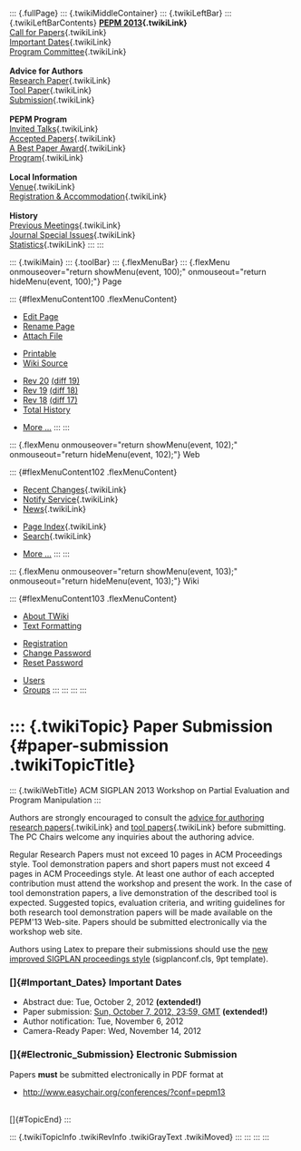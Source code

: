 ::: {.fullPage}
::: {.twikiMiddleContainer}
::: {.twikiLeftBar}
::: {.twikiLeftBarContents}
**[PEPM 2013](WebHome){.twikiLink}**\
[Call for Papers](CallForPapers){.twikiLink}\
[Important Dates](ImportantDates){.twikiLink}\
[Program Committee](ProgramCommittee){.twikiLink}\
\
**Advice for Authors**\
[Research Paper](ResearchPaperAdvice){.twikiLink}\
[Tool Paper](ToolPaperAdvice){.twikiLink}\
[Submission](PaperSubmission){.twikiLink}\
\
**PEPM Program**\
[Invited Talks](InvitedTalks){.twikiLink}\
[Accepted Papers](AcceptedPapers){.twikiLink}\
[A Best Paper Award](ABestPaperAward){.twikiLink}\
[Program](Program){.twikiLink}\
\
**Local Information**\
[Venue](WorkshopVenue){.twikiLink}\
[Registration & Accommodation](RegistrationAndAccomodation){.twikiLink}\
\
**History**\
[Previous Meetings](PreviousMeetings){.twikiLink}\
[Journal Special Issues](SpecialIssues){.twikiLink}\
[Statistics](HistoricalStatistics){.twikiLink}
:::
:::

::: {.twikiMain}
::: {.toolBar}
::: {.flexMenuBar}
::: {.flexMenu onmouseover="return showMenu(event, 100);" onmouseout="return hideMenu(event, 100);"}
Page

::: {#flexMenuContent100 .flexMenuContent}
-   [Edit
    Page](http://www.program-transformation.org/edit/PEPM13/PaperSubmission?t=1536827679)
-   [Rename
    Page](http://www.program-transformation.org/rename/PEPM13/PaperSubmission)
-   [Attach
    File](http://www.program-transformation.org/attach/PEPM13/PaperSubmission)

<!-- -->

-   [Printable](http://www.program-transformation.org/view/PEPM13/PaperSubmission?skin=print.pattern)
-   [Wiki
    Source](http://www.program-transformation.org/view/PEPM13/PaperSubmission?skin=text&raw=on&contenttype=text/plain)

<!-- -->

-   [Rev
    20](http://www.program-transformation.org/view/PEPM13/PaperSubmission?rev=1.20)
    [(diff 19)](http://www.program-transformation.org/rdiff/PEPM13/PaperSubmission?rev1=1.20&rev2=1.19)
-   [Rev
    19](http://www.program-transformation.org/view/PEPM13/PaperSubmission?rev=1.19)
    [(diff 18)](http://www.program-transformation.org/rdiff/PEPM13/PaperSubmission?rev1=1.19&rev2=1.18)
-   [Rev
    18](http://www.program-transformation.org/view/PEPM13/PaperSubmission?rev=1.18)
    [(diff 17)](http://www.program-transformation.org/rdiff/PEPM13/PaperSubmission?rev1=1.18&rev2=1.17)
-   [Total
    History](http://www.program-transformation.org/rdiff/PEPM13/PaperSubmission)

<!-- -->

-   [More
    \...](http://www.program-transformation.org/oops/PEPM13/PaperSubmission?template=oopsmore&param1=1.20&param2=1.20)
:::
:::

::: {.flexMenu onmouseover="return showMenu(event, 102);" onmouseout="return hideMenu(event, 102);"}
Web

::: {#flexMenuContent102 .flexMenuContent}
-   [Recent Changes](WebChanges){.twikiLink}
-   [Notify Service](WebNotify){.twikiLink}
-   [News](WebNews){.twikiLink}

<!-- -->

-   [Page Index](WebIndex){.twikiLink}
-   [Search](WebSearch){.twikiLink}

<!-- -->

-   [More
    \...](http://www.program-transformation.org/oops/PEPM13/PaperSubmission?template=oopsmore&param1=1.20&param2=1.20)
:::
:::

::: {.flexMenu onmouseover="return showMenu(event, 103);" onmouseout="return hideMenu(event, 103);"}
Wiki

::: {#flexMenuContent103 .flexMenuContent}
-   [About
    TWiki](http://www.program-transformation.org/view/TWiki/WebHome)
-   [Text
    Formatting](http://www.program-transformation.org/view/TWiki/TextFormattingRules)

<!-- -->

-   [Registration](http://www.program-transformation.org/view/TWiki/TWikiRegistration)
-   [Change
    Password](http://www.program-transformation.org/view/TWiki/ChangePassword)
-   [Reset
    Password](http://www.program-transformation.org/view/TWiki/ResetPassword)

<!-- -->

-   [Users](http://www.program-transformation.org/view/Main/TWikiUsers)
-   [Groups](http://www.program-transformation.org/view/Main/TWikiGroups)
:::
:::
:::
:::

::: {.twikiTopic}
Paper Submission {#paper-submission .twikiTopicTitle}
================

::: {.twikiWebTitle}
ACM SIGPLAN 2013 Workshop on Partial Evaluation and Program Manipulation
:::

Authors are strongly encouraged to consult the [advice for authoring
research papers](ResearchPaperAdvice){.twikiLink} and [tool
papers](ToolPaperAdvice){.twikiLink} before submitting. The PC Chairs
welcome any inquiries about the authoring advice.

Regular Research Papers must not exceed 10 pages in ACM Proceedings
style. Tool demonstration papers and short papers must not exceed 4
pages in ACM Proceedings style. At least one author of each accepted
contribution must attend the workshop and present the work. In the case
of tool demonstration papers, a live demonstration of the described tool
is expected. Suggested topics, evaluation criteria, and writing
guidelines for both research tool demonstration papers will be made
available on the PEPM\'13 Web-site. Papers should be submitted
electronically via the workshop web site.

Authors using Latex to prepare their submissions should use the [new
improved SIGPLAN proceedings
style](http://www.sigplan.org/Resources/Author) (sigplanconf.cls, 9pt
template).

### []{#Important_Dates} Important Dates

-   Abstract due: Tue, October 2, 2012 **(extended!)**
-   Paper submission: [Sun, October 7, 2012, 23:59,
    GMT](http://www.timeanddate.com/worldclock/fixedtime.html?month=10&day=7&year=2012&hour=23&min=59&sec=0&p1=0)
    **(extended!)**
-   Author notification: Tue, November 6, 2012
-   Camera-Ready Paper: Wed, November 14, 2012

### []{#Electronic_Submission} Electronic Submission

Papers **must** be submitted electronically in PDF format at

-   <http://www.easychair.org/conferences/?conf=pepm13>

\
[]{#TopicEnd}
:::

::: {.twikiTopicInfo .twikiRevInfo .twikiGrayText .twikiMoved}
:::
:::
:::
:::
